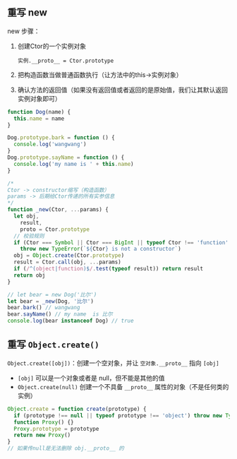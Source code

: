 ## 重写 new

new 步骤：

1. 创建Ctor的一个实例对象

   `实例.__proto__ = Ctor.prototype`

2. 把构造函数当做普通函数执行（让方法中的this->实例对象）

3. 确认方法的返回值（如果没有返回值或者返回的是原始值，我们让其默认返回实例对象即可）

```js
function Dog(name) {
  this.name = name
}

Dog.prototype.bark = function () {
  console.log('wangwang')
}
Dog.prototype.sayName = function () {
  console.log('my name is ' + this.name)
}

/*
Ctor -> constructor缩写（构造函数）
params -> 后期给Ctor传递的所有实参信息
*/
function _new(Ctor, ...params) {
  let obj,
    result,
    proto = Ctor.prototype
  // 校验规则
  if (Ctor === Symbol || Ctor === BigInt || typeof Ctor !== 'function' || !proto)
    throw new TypeError(`${Ctor} is not a constructor`)
  obj = Object.create(Ctor.prototype)
  result = Ctor.call(obj, ...params)
  if (/^(object|function)$/.test(typeof result)) return result
  return obj
}

// let bear = new Dog('比尔')
let bear = _new(Dog, '比尔')
bear.bark() // wangwang
bear.sayName() // my name  is 比尔
console.log(bear instanceof Dog) // true
```

## 重写 `Object.create()`

`Object.create([obj])`：创建一个空对象，并让 `空对象.__proto__` 指向 `[obj]`

- `[obj]` 可以是一个对象或者是 null，但不能是其他的值
- `Object.create(null)` 创建一个不具备 `__proto__` 属性的对象（不是任何类的实例）

```js
Object.create = function create(prototype) {
  if (prototype !== null || typeof prototype !== 'object') throw new TypeError('Object prototype may only be')
  function Proxy() {}
  Proxy.prototype = prototype
  return new Proxy()
}
// 如果传null是无法删除 obj.__proto__ 的
```

